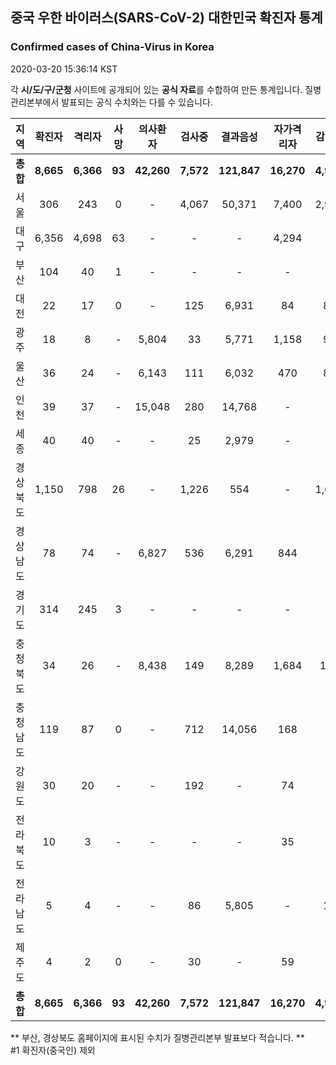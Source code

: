 
## 중국 우한 바이러스(SARS-CoV-2) 대한민국 확진자 통계
### Confirmed cases of China-Virus in Korea
2020-03-20 15:36:14 KST

각 **시/도/구/군청** 사이트에 공개되어 있는 **공식 자료**를 수합하여 만든 통계입니다.
질병관리본부에서 발표되는 공식 수치와는 다를 수 있습니다.


|  지역  | 확진자 |  격리자  |  사망  |  의사환자  |  검사중  |  결과음성  |  자가격리자  |  감시중  |  감시해제  |  퇴원  |
|:------:|:------:|:--------:|:--------:|:----------:|:--------:|:----------------:|:------------:|:--------:|:----------:|:--:|
|**총합**|**8,665**|**6,366**|**93**|**42,260**|**7,572**|**121,847**|**16,270**|**4,998**|**16,338**|**2,206**|**50,371**|
|서울|306|243|0|-|4,067|50,371|7,400|2,973|4,427|63|50,371|
|대구|6,356|4,698|63|-|-|-|4,294|-|-|1,595|-|
|부산|104|40|1|-|-|-|-|-|-|63|-|
|대전|22|17|0|-|125|6,931|84|84|415|5|-|
|광주|18|8|-|5,804|33|5,771|1,158|92|1,066|10|-|
|울산|36|24|-|6,143|111|6,032|470|85|385|12|-|
|인천|39|37|-|15,048|280|14,768|-|-|-|2|-|
|세종|40|40|-|-|25|2,979|-|-|-|-|-|
|경상북도|1,150|798|26|-|1,226|554|-|1,627|8,274|326|-|
|경상남도|78|74|-|6,827|536|6,291|844|-|-|4|-|
|경기도|314|245|3|-|-|-|-|-|-|66|-|
|충청북도|34|26|-|8,438|149|8,289|1,684|123|1,561|8|-|
|충청남도|119|87|0|-|712|14,056|168|-|-|32|-|
|강원도|30|20|-|-|192|-|74|-|-|10|-|
|전라북도|10|3|-|-|-|-|35|-|-|7|-|
|전라남도|5|4|-|-|86|5,805|-|14|210|1|-|
|제주도|4|2|0|-|30|-|59|-|-|2|-|
|**총합**|**8,665**|**6,366**|**93**|**42,260**|**7,572**|**121,847**|**16,270**|**4,998**|**16,338**|**2,206**|**50,371**|


** 부산, 경상북도 홈페이지에 표시된 수치가 질병관리본부 발표보다 적습니다. **<br>
#1 확진자(중국인) 제외
    